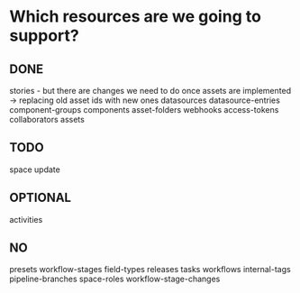 # Which resources are we going to support?

## DONE
stories - but there are changes we need to do once assets are implemented -> replacing old asset ids with new ones
datasources
datasource-entries
component-groups
components
asset-folders
webhooks
access-tokens
collaborators
assets


## TODO
space update

## OPTIONAL
activities

## NO
presets
workflow-stages
field-types
releases
tasks
workflows
internal-tags
pipeline-branches
space-roles
workflow-stage-changes
